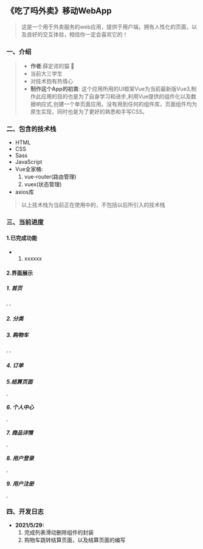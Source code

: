 ## 《吃了吗外卖》移动WebApp
> 这是一个用于外卖服务的web应用，提供于用户端，拥有人性化的页面，以及良好的交互体验，相信你一定会喜欢它的！
### 一、介绍
> * <b>作者</b>:薛定谔的猫 🍉<br>
> * 当前大三学生
> * 对技术抱有热情心
> * <b>制作这个App的初衷</b>: 这个应用所用的UI框架Vue为当前最新版Vue3,制作此应用的目的也是为了自身学习和进步,利用Vue提供的组件化以及数据响应式,创建一个单页面应用。没有用到任何的组件库，页面组件均为原生实现，同时也是为了更好的熟悉和手写CSS。
### 二、包含的技术栈
* HTML
* CSS
* Sass
* JavaScript
* Vue全家桶:<br>
  1. vue-router(路由管理)<br>
  2. vuex(状态管理)<br>
* axios库
>以上技术栈为当前正在使用中的，不包括以后所引入的技术栈
### 三、当前进度
#### 1.已完成功能
* 1. xxxxxx
#### 2.界面展示
##### 1. 首页

   <img src="F:\Web项目\CLM_TakeOut_FrontEnd\图片\首页1.jpg" style="zoom: 25%;" />

   <img src="F:\Web项目\CLM_TakeOut_FrontEnd\图片\首页2.jpg" style="zoom:25%;" />

##### 2. 分类

##### 3. 购物车

   <img src="F:\Web项目\CLM_TakeOut_FrontEnd\图片\购物车1.jpg" style="zoom:25%;" />

   <img src="F:\Web项目\CLM_TakeOut_FrontEnd\图片\购物车2.jpg" style="zoom:25%;" />

##### 4. 订单

#####  5.结算页面

<img src="F:\Web项目\CLM_TakeOut_FrontEnd\图片\结算页面.jpg" style="zoom:25%;" />

##### 6. 个人中心

   <img src="https://github.com/CLMTakeOut/CLM_TakeOut_FrontEnd/blob/master/page-image/个人中心.jpg" style="zoom:25%;" />

##### 7. 商品详情

   <img src="F:\Web项目\CLM_TakeOut_FrontEnd\图片\商品详情.jpg" style="zoom:25%;" />

##### 8. 用户登录

<img src="F:\Web项目\CLM_TakeOut_FrontEnd\图片\登录.jpg" style="zoom:25%;" />

##### 9. 用户注册

<img src="F:\Web项目\CLM_TakeOut_FrontEnd\图片\注册.jpg" style="zoom:25%;" />

### 四、开发日志
* <b>2021/5/29:</b><br>
  1. 完成列表滑动删除组件的封装
  2. 购物车跳转结算页面，以及结算页面的编写
